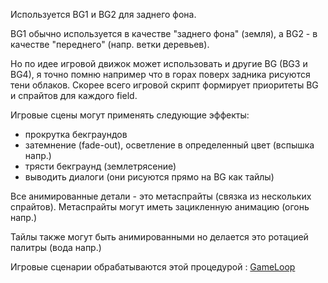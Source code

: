 Используется BG1 и BG2 для заднего фона.

BG1 обычно используется в качестве "заднего фона" (земля), а BG2 - в качестве "переднего" (напр. ветки деревьев).

Но по идее игровой движок может использовать и другие BG (BG3 и BG4), я точно помню например что в горах поверх задника рисуются тени облаков. Скорее всего игровой скрипт формирует приоритеты BG и спрайтов для каждого field.

Игровые сцены могут применять следующие эффекты:
  * прокрутка бекграундов
  * затемнение (fade-out), осветление в определенный цвет (вспышка напр.)
  * трясти бекграунд (землетрясение)
  * выводить диалоги (они рисуются прямо на BG как тайлы)

Все анимированные детали - это метаспрайты (связка из нескольких спрайтов). Метаспрайты могут иметь зацикленную анимацию (огонь напр.)

Тайлы также могут быть анимированными но делается это ротацией палитры (вода напр.)

Игровые сценарии обрабатываются этой процедурой : [GameLoop](GameLoop.md)